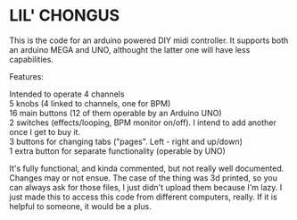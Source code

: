 # LIL' CHONGUS 

This is the code for an arduino powered DIY midi controller. It supports both an arduino MEGA and UNO, althought the latter one will have less capabilities.

Features:

Intended to operate 4 channels  
5 knobs (4 linked to channels, one for BPM)  
16 main buttons (12 of them operable by an Arduino UNO)  
2 switches (effects/looping, BPM monitor on/off). I intend to add another once I get to buy it.  
3 buttons for changing tabs ("pages". Left - right and up/down)  
1 extra button for separate functionality (operable by UNO)

It's fully functional, and kinda commented, but not really well documented. Changes may or not ensue.
The case of the thing was 3d printed, so you can always ask for those files, I just didn't upload them because I'm lazy. I just made this to access this code from different computers, really. If it is helpful to someone, it would be a plus.